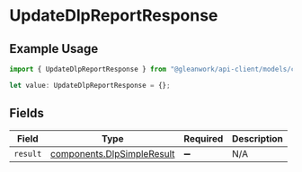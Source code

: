# UpdateDlpReportResponse

## Example Usage

```typescript
import { UpdateDlpReportResponse } from "@gleanwork/api-client/models/components";

let value: UpdateDlpReportResponse = {};
```

## Fields

| Field                                                                    | Type                                                                     | Required                                                                 | Description                                                              |
| ------------------------------------------------------------------------ | ------------------------------------------------------------------------ | ------------------------------------------------------------------------ | ------------------------------------------------------------------------ |
| `result`                                                                 | [components.DlpSimpleResult](../../models/components/dlpsimpleresult.md) | :heavy_minus_sign:                                                       | N/A                                                                      |